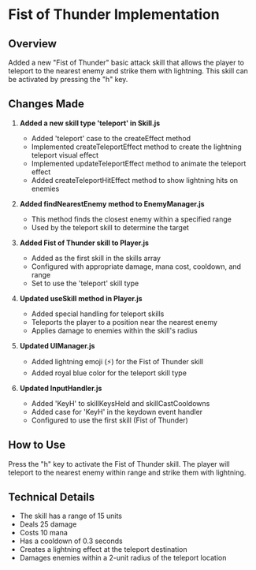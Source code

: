 # Fist of Thunder Implementation

## Overview
Added a new "Fist of Thunder" basic attack skill that allows the player to teleport to the nearest enemy and strike them with lightning. This skill can be activated by pressing the "h" key.

## Changes Made

1. **Added a new skill type 'teleport' in Skill.js**
   - Added 'teleport' case to the createEffect method
   - Implemented createTeleportEffect method to create the lightning teleport visual effect
   - Implemented updateTeleportEffect method to animate the teleport effect
   - Added createTeleportHitEffect method to show lightning hits on enemies

2. **Added findNearestEnemy method to EnemyManager.js**
   - This method finds the closest enemy within a specified range
   - Used by the teleport skill to determine the target

3. **Added Fist of Thunder skill to Player.js**
   - Added as the first skill in the skills array
   - Configured with appropriate damage, mana cost, cooldown, and range
   - Set to use the 'teleport' skill type

4. **Updated useSkill method in Player.js**
   - Added special handling for teleport skills
   - Teleports the player to a position near the nearest enemy
   - Applies damage to enemies within the skill's radius

5. **Updated UIManager.js**
   - Added lightning emoji (⚡) for the Fist of Thunder skill
   - Added royal blue color for the teleport skill type

6. **Updated InputHandler.js**
   - Added 'KeyH' to skillKeysHeld and skillCastCooldowns
   - Added case for 'KeyH' in the keydown event handler
   - Configured to use the first skill (Fist of Thunder)

## How to Use
Press the "h" key to activate the Fist of Thunder skill. The player will teleport to the nearest enemy within range and strike them with lightning.

## Technical Details
- The skill has a range of 15 units
- Deals 25 damage
- Costs 10 mana
- Has a cooldown of 0.3 seconds
- Creates a lightning effect at the teleport destination
- Damages enemies within a 2-unit radius of the teleport location
